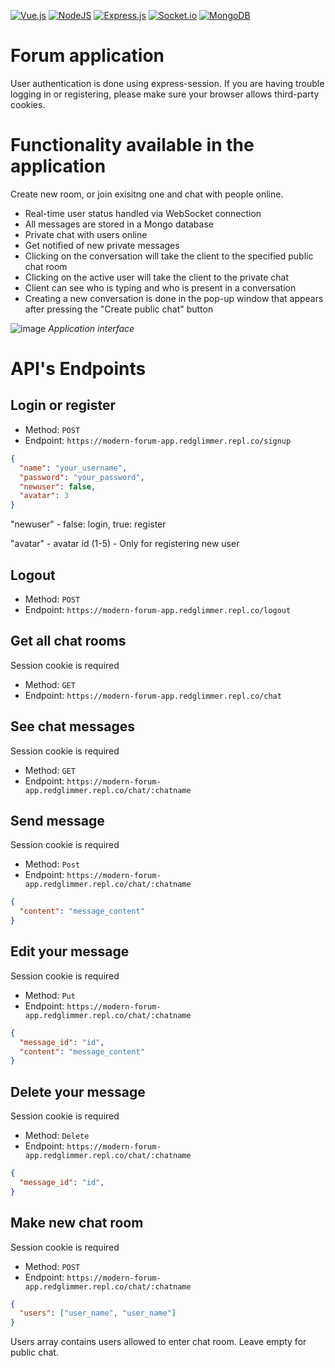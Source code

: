[![Vue.js](https://img.shields.io/badge/vuejs-%2335495e.svg?style=for-the-badge&logo=vuedotjs&logoColor=white)](#) [![NodeJS](https://img.shields.io/badge/node.js-6DA55F?style=for-the-badge&logo=node.js&logoColor=white)](#) [![Express.js](https://img.shields.io/badge/express.js-%23404d59.svg?style=for-the-badge&logo=express&logoColor=white)](#) [![Socket.io](https://img.shields.io/badge/Socket.io-black?style=for-the-badge&logo=socket.io&badgeColor=white)](#) [![MongoDB](https://img.shields.io/badge/MongoDB-%234ea94b.svg?style=for-the-badge&logo=mongodb&logoColor=white)](#)
# Forum application

User authentication is done using express-session.
If you are having trouble logging in or registering, please make sure your browser allows third-party cookies.

# Functionality available in the application

Create new room, or join exisitng one and chat with people online.
* Real-time user status handled via WebSocket connection
* All messages are stored in a Mongo database
* Private chat with users online
* Get notified of new private messages
* Clicking on the conversation will take the client to the specified public chat room
* Clicking on the active user will take the client to the private chat
* Client can see who is typing and who is present in a conversation
* Creating a new conversation is done in the pop-up window that appears after pressing the "Create public chat" button

![image](https://github.com/SzyJar/modern-forum-application/assets/107247457/b254ea82-ddac-46c4-9e21-c8166009fb91)
*Application interface*

# API's Endpoints
## Login or register
- Method: `POST`
- Endpoint: `https://modern-forum-app.redglimmer.repl.co/signup`
```json
{
  "name": "your_username",
  "password": "your_password",
  "newuser": false,
  "avatar": 3
}
```
"newuser" - false: login, true: register

"avatar" - avatar id (1-5) - Only for registering new user
## Logout
- Method: `POST`
- Endpoint: `https://modern-forum-app.redglimmer.repl.co/logout`
## Get all chat rooms
Session cookie is required
- Method: `GET`
- Endpoint: `https://modern-forum-app.redglimmer.repl.co/chat`
## See chat messages
Session cookie is required
- Method: `GET`
- Endpoint: `https://modern-forum-app.redglimmer.repl.co/chat/:chatname`
## Send message
Session cookie is required
- Method: `Post`
- Endpoint: `https://modern-forum-app.redglimmer.repl.co/chat/:chatname`
```json
{
  "content": "message_content"
}
```
## Edit your message
Session cookie is required
- Method: `Put`
- Endpoint: `https://modern-forum-app.redglimmer.repl.co/chat/:chatname`
```json
{
  "message_id": "id",
  "content": "message_content"
}
```
## Delete your message
Session cookie is required
- Method: `Delete`
- Endpoint: `https://modern-forum-app.redglimmer.repl.co/chat/:chatname`
```json
{
  "message_id": "id",
}
```
## Make new chat room
Session cookie is required
- Method: `POST`
- Endpoint: `https://modern-forum-app.redglimmer.repl.co/chat/:chatname`
```json
{
  "users": ["user_name", "user_name"]
}
```
Users array contains users allowed to enter chat room. Leave empty for public chat.
